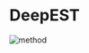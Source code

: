 # DeepEST

![method](https://github.com/BorgwardtLab/DeepEST/assets/56036317/bb421134-1ad6-4bc9-8220-440db949b624)
